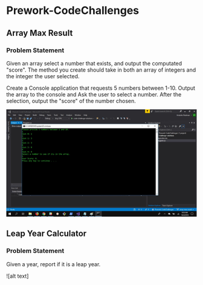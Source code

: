 # Prework-CodeChallenges
## Array Max Result
### Problem Statement
Given an array select a number that exists, and output the computated "score". The method you create should take in both an array of integers and the integer the user selected.

Create a Console application that requests 5 numbers between 1-10. Output the array to the console and Ask the user to select a number. After the selection, output the "score" of the number chosen.

![alt text](https://github.com/riedmank/Prework-CodeChallenges/blob/master/max-array-result-success-screen-cap.jpg)

## Leap Year Calculator
### Problem Statement
Given a year, report if it is a leap year.

![alt text]

